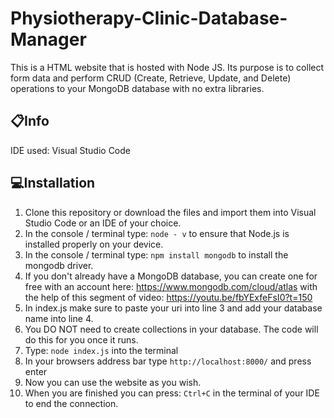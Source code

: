 # Physiotherapy-Clinic-Database-Manager
This is a HTML website that is hosted with Node JS. Its purpose is to collect form data and perform CRUD (Create, Retrieve, Update, and Delete) operations to your MongoDB database with no extra libraries.

## :clipboard:Info
IDE used: Visual Studio Code

## :computer:Installation
1. Clone this repository or download the files and import them into Visual Studio Code or an IDE of your choice.
2. In the console / terminal type: ```node - v``` to ensure that Node.js is installed properly on your device.
3. In the console / terminal type: ```npm install mongodb``` to install the mongodb driver.
4. If you don't already have a MongoDB database, you can create one for free with an account here: https://www.mongodb.com/cloud/atlas with the help of this segment of video: https://youtu.be/fbYExfeFsI0?t=150
5. In index.js make sure to paste your uri into line 3 and add your database name into line 4.
6. You DO NOT need to create collections in your database. The code will do this for you once it runs.
7. Type: ```node index.js``` into the terminal
8. In your browsers address bar type ```http://localhost:8000/``` and press enter
9. Now you can use the website as you wish.
10. When you are finished you can press: ```Ctrl+C``` in the terminal of your IDE to end the connection.

